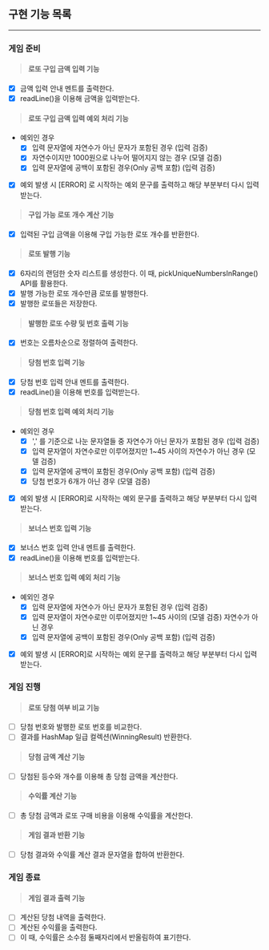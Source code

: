 ## 구현 기능 목록

---

### 게임 준비

> #### 로또 구입 금액 입력 기능

- [X] 금액 입력 안내 멘트를 출력한다.
- [X] readLine()을 이용해 금액을 입력받는다.

> #### 로또 구입 금액 입력 예외 처리 기능

- 예외인 경우
    - [X] 입력 문자열에 자연수가 아닌 문자가 포함된 경우 (입력 검증)
    - [X] 자연수이지만 1000원으로 나누어 떨어지지 않는 경우 (모델 검증)
    - [X] 입력 문자열에 공백이 포함된 경우(Only 공백 포함) (입력 검증)
- [X] 예외 발생 시 [ERROR] 로 시작하는 예외 문구를 출력하고
  해당 부분부터 다시 입력 받는다.

> #### 구입 가능 로또 개수 계산 기능

- [X] 입력된 구입 금액을 이용해 구입 가능한 로또 개수를 반환한다.

> #### 로또 발행 기능
- [X] 6자리의 랜덤한 숫자 리스트를 생성한다. 이 때, pickUniqueNumbersInRange() API를 활용한다.
- [X] 발행 가능한 로또 개수만큼 로또를 발행한다. 
- [X] 발행한 로또들은 저장한다.

> #### 발행한 로또 수량 및 번호 출력 기능

- [X] 번호는 오름차순으로 정렬하여 출력한다.

> #### 당첨 번호 입력 기능

- [X] 당첨 번호 입력 안내 멘트를 출력한다.
- [X] readLine()을 이용해 번호를 입력받는다.

> #### 당첨 번호 입력 예외 처리 기능

- 예외인 경우
    - [X] ',' 를 기준으로 나눈 문자열들 중 자연수가 아닌 문자가 포함된 경우 (입력 검증)
    - [X] 입력 문자열이 자연수로만 이루어졌지만 1~45 사이의
      자연수가 아닌 경우 (모델 검증)
    - [X] 입력 문자열에 공백이 포함된 경우(Only 공백 포함) (입력 검증)
    - [X] 당첨 번호가 6개가 아닌 경우 (모델 검증)
- [X] 예외 발생 시 [ERROR]로 시작하는 예외 문구를 출력하고
  해당 부분부터 다시 입력 받는다.

> #### 보너스 번호 입력 기능

- [X] 보너스 번호 입력 안내 멘트를 출력한다.
- [X] readLine()을 이용해 번호를 입력받는다.

> #### 보너스 번호 입력 예외 처리 기능

- 예외인 경우
    - [X] 입력 문자열에 자연수가 아닌 문자가 포함된 경우 (입력 검증)
    - [X] 입력 문자열이 자연수로만 이루어졌지만 1~45 사이의 (모델 검증)
      자연수가 아닌 경우
    - [X] 입력 문자열에 공백이 포함된 경우(Only 공백 포함) (입력 검증)
- [X] 예외 발생 시 [ERROR]로 시작하는 예외 문구를 출력하고
  해당 부분부터 다시 입력 받는다.

### 게임 진행

> #### 로또 당첨 여부 비교 기능

- [ ] 당첨 번호와 발행한 로또 번호를 비교한다.
- [ ] 결과를 HashMap 일급 컬렉션(WinningResult) 반환한다.

> #### 당첨 금액 계산 기능

- [ ] 당첨된 등수와 개수를 이용해 총 당첨 금액을 계산한다.

> #### 수익률 계산 기능

- [ ] 총 당첨 금액과 로또 구매 비용을 이용해 수익률을 계산한다.

> #### 게임 결과 반환 기능
- [ ] 당첨 결과와 수익률 계산 결과 문자열을 합하여 반환한다.

### 게임 종료

> #### 게임 결과 출력 기능

- [ ] 계산된 당첨 내역을 출력한다.
- [ ] 계산된 수익률을 출력한다.
- [ ] 이 때, 수익률은 소수점 둘째자리에서 반올림하여 표기한다.
